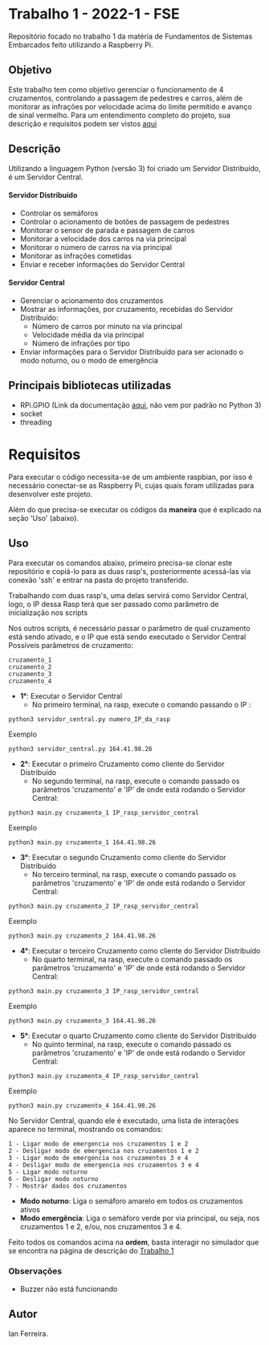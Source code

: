 # Trabalho 1 - 2022-1 - FSE

Repositório focado no trabalho 1 da matéria de Fundamentos de Sistemas Embarcados feito utilizando a Raspberry Pi.

## Objetivo

Este trabalho tem como objetivo gerenciar o funcionamento de 4 cruzamentos, controlando a passagem de pedestres e carros, além de monitorar as infrações por velocidade acima do limite permitido e avanço de sinal vermelho. Para um entendimento completo do projeto, sua descrição e requisitos podem ser vistos [aqui](https://gitlab.com/fse_fga/trabalhos-2022_1/trabalho-1-2022-1)


## Descrição

Utilizando a linguagem Python (versão 3) foi criado um Servidor Distribuído, é um Servidor Central.

#### Servidor Distribuído

- Controlar os semáforos
- Controlar o acionamento de botões de passagem de pedestres
- Monitorar o sensor de parada e passagem de carros
- Monitorar a velocidade dos carros na via principal
- Monitorar o número de carros na via principal
- Monitorar as infrações cometidas
- Enviar e receber informações do Servidor Central

#### Servidor Central

- Gerenciar o acionamento dos cruzamentos
- Mostrar as informações, por cruzamento, recebidas do Servidor Distribuído:
    - Número de carros por minuto na via principal
    - Velocidade média da via principal
    - Número de infrações por tipo
- Enviar informações para o Servidor Distribuído para ser acionado o modo noturno, ou o modo de emergência

## Principais bibliotecas utilizadas

- RPi.GPIO (Link da documentação [aqui](https://pypi.org/project/RPi.GPIO/), não vem por padrão no Python 3)
- socket
- threading

# **Requisitos**

Para executar o código necessita-se de um ambiente raspbian, por isso é necessário conectar-se as Raspberry Pi, cujas quais foram utilizadas para desenvolver este projeto.

Além do que precisa-se executar os códigos da **maneira** que é explicado na seção 'Uso' (abaixo).

## **Uso**

Para executar os comandos abaixo, primeiro precisa-se clonar este repositório e copiá-lo para as duas rasp's, posteriormente acessá-las via conexão 'ssh' e entrar na pasta do projeto transferido.

Trabalhando com duas rasp's, uma delas servirá como Servidor Central, logo, o IP dessa Rasp terá que ser passado como parâmetro de inicialização nos scripts

Nos outros scripts, é necessário passar o parâmetro de qual cruzamento está sendo ativado, e o IP que está sendo executado o Servidor Central
Possíveis parâmetros de cruzamento:
```
cruzamento_1
cruzamento_2
cruzamento_3
cruzamento_4
```

- **1°**: Executar o Servidor Central
    - No primeiro terminal, na rasp, execute o comando passando o IP :

```
python3 servidor_central.py numero_IP_da_rasp
```
Exemplo

```
python3 servidor_central.py 164.41.98.26
```

- **2°**: Executar o primeiro Cruzamento como cliente do Servidor Distribuído
    - No segundo terminal, na rasp, execute o comando passado os parâmetros 'cruzamento' e 'IP' de onde está rodando o Servidor Central:

```
python3 main.py cruzamento_1 IP_rasp_servidor_central
```
Exemplo

```
python3 main.py cruzamento_1 164.41.98.26
```

- **3°**: Executar o segundo Cruzamento como cliente do Servidor Distribuído
    - No terceiro terminal, na rasp, execute o comando passado os parâmetros 'cruzamento' e 'IP' de onde está rodando o Servidor Central:

```
python3 main.py cruzamento_2 IP_rasp_servidor_central
```
Exemplo

```
python3 main.py cruzamento_2 164.41.98.26
```

- **4°**: Executar o terceiro Cruzamento como cliente do Servidor Distribuído
    - No quarto terminal, na rasp, execute o comando passado os parâmetros 'cruzamento' e 'IP' de onde está rodando o Servidor Central:

```
python3 main.py cruzamento_3 IP_rasp_servidor_central
```
Exemplo

```
python3 main.py cruzamento_3 164.41.98.26
```

- **5°**: Executar o quarto Cruzamento como cliente do Servidor Distribuído
    - No quinto terminal, na rasp, execute o comando passado os parâmetros 'cruzamento' e 'IP' de onde está rodando o Servidor Central:

```
python3 main.py cruzamento_4 IP_rasp_servidor_central
```
Exemplo

```
python3 main.py cruzamento_4 164.41.98.26
```
No Servidor Central, quando ele é executado, uma lista de interações aparece no terminal, mostrando os comandos:

```
1 - Ligar modo de emergencia nos cruzamentos 1 e 2
2 - Desligar modo de emergencia nos cruzamentos 1 e 2
3 - Ligar modo de emergencia nos cruzamentos 3 e 4
4 - Desligar modo de emergencia nos cruzamentos 3 e 4
5 - Ligar modo noturno
6 - Desligar modo noturno
7 - Mostrar dados dos cruzamentos
```

- **Modo noturno**: Liga o semáforo amarelo em todos os cruzamentos ativos
- **Modo emergência**: Liga o semáforo verde por via principal, ou seja, nos cruzamentos 1 e 2, e/ou, nos cruzamentos 3 e 4.

Feito todos os comandos acima na **ordem**, basta interagir no simulador que se encontra na página de descrição do [Trabalho 1](https://gitlab.com/fse_fga/trabalhos-2022_1/trabalho-1-2022-1)


### Observações

- Buzzer não está funcionando

## Autor

Ian Ferreira.
